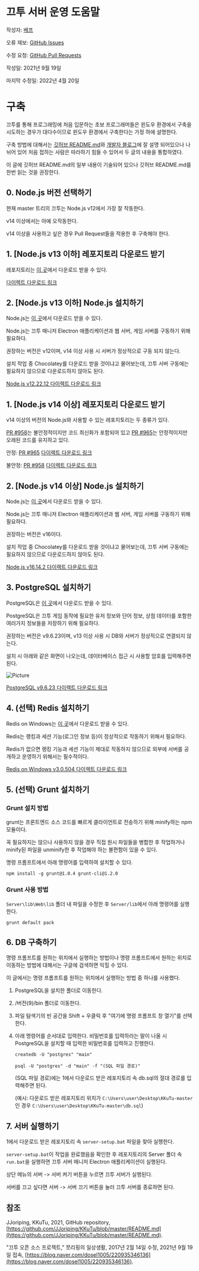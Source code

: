 # 끄투 서버 운영 도움말

작성자: [베프](https://github.com/lshqqytiger)

오류 제보: [GitHub Issues](https://github.com/lshqqytiger/KKuTuManual/issues)

수정 요청: [GitHub Pull Requests](https://github.com/lshqqytiger/KKuTuManual/pulls)

작성일: 2021년 9월 19일

마지막 수정일: 2022년 4월 20일

# 구축

끄투를 통해 프로그래밍에 처음 입문하는 초보 프로그래머들은 윈도우 환경에서 구축을 시도하는 경우가 대다수이므로 윈도우 환경에서 구축한다는 가정 하에 설명한다.

구축 방법에 대해서는 [깃허브 README.md](https://github.com/JJoriping/KKuTu/blob/master/README.md)와 [개발자 블로그](https://blog.naver.com/dosel1005/220935346136)에 잘 설명 되어있으나 나뉘어 있어 처음 접하는 사람은 따라하기 힘들 수 있어서 두 글의 내용을 통합하였다.

이 글에 깃허브 README.md의 일부 내용이 기술되어 있으나 깃허브 README.md를 한번 읽는 것을 권장한다.

## 0. Node.js 버전 선택하기

현재 master 트리의 끄투는 Node.js v12에서 가장 잘 작동한다.

v14 이상에서는 아예 오작동한다.

v14 이상을 사용하고 싶은 경우 Pull Request들을 적용한 후 구축해야 한다.

## 1. [Node.js v13 이하] 레포지토리 다운로드 받기

레포지토리는 [이 곳](https://github.com/JJoriping/KKuTu)에서 다운로드 받을 수 있다.

[다이렉트 다운로드 링크](https://github.com/JJoriping/KKuTu/archive/refs/heads/master.zip)

## 2. [Node.js v13 이하] Node.js 설치하기

Node.js는 [이 곳](https://nodejs.org/ko/)에서 다운로드 받을 수 있다.

Node.js는 끄투 매니저 Electron 애플리케이션과 웹 서버, 게임 서버를 구동하기 위해 필요하다.

권장하는 버전은 v12이며, v14 이상 사용 시 서버가 정상적으로 구동 되지 않는다.

설치 작업 중 Chocolatey를 다운로드 받을 것이냐고 물어보는데, 끄투 서버 구동에는 필요하지 않으므로 다운로드하지 않아도 된다.

[Node.js v12.22.12 다이렉트 다운로드 링크](https://nodejs.org/download/release/v12.22.12/)

## 1. [Node.js v14 이상] 레포지토리 다운로드 받기

v14 이상의 버전의 Node.js와 사용할 수 있는 레포지토리는 두 종류가 있다.

[PR #958](https://github.com/JJoriping/KKuTu/pull/958)는 불안정적이지만 코드 최신화가 포함되어 있고
[PR #965](https://github.com/JJoriping/KKuTu/pull/965)는 안정적이지만 오래된 코드를 유지하고 있다.

안정: [PR #965](https://github.com/JJoriping/KKuTu/pull/965) [다이렉트 다운로드 링크](https://github.com/chuhyeonjin/KKuTu-PR/archive/refs/heads/pg-update.zip)

불안정: [PR #958](https://github.com/JJoriping/KKuTu/pull/958) [다이렉트 다운로드 링크](https://github.com/lshqqytiger/KKuTu-1/archive/refs/heads/latestnode.zip)

## 2. [Node.js v14 이상] Node.js 설치하기

Node.js는 [이 곳](https://nodejs.org/ko/)에서 다운로드 받을 수 있다.

Node.js는 끄투 매니저 Electron 애플리케이션과 웹 서버, 게임 서버를 구동하기 위해 필요하다.

권장하는 버전은 v16이다.

설치 작업 중 Chocolatey를 다운로드 받을 것이냐고 물어보는데, 끄투 서버 구동에는 필요하지 않으므로 다운로드하지 않아도 된다.

[Node.js v16.14.2 다이렉트 다운로드 링크](https://nodejs.org/download/release/v16.14.2/)

## 3. PostgreSQL 설치하기

PostgreSQL은 [이 곳](https://www.postgresql.org/)에서 다운로드 받을 수 있다.

PostgreSQL은 끄투 게임 동작에 필요한 유저 정보와 단어 정보, 상점 데이터를 포함한 여러가지 정보들을 저장하기 위해 필요하다.

권장하는 버전은 v9.6.23이며, v13 이상 사용 시 DB와 서버가 정상적으로 연결되지 않는다.

설치 시 아래와 같은 화면이 나오는데, 데이터베이스 접근 시 사용할 암호를 입력해주면 된다.

![Picture](https://blogfiles.pstatic.net/MjAxNzAyMTRfMTQw/MDAxNDg3MDU4MzI3MDYy.PH6LoFtDxAi5RkxDEmn0Ra7tex47kV8HcKllD_Wn0acg.BrYXRInYSzALKR-zZHWak2a_-ko6Qn8sy1vTBkvmnKwg.PNG.dosel1005/DB6.png?type=w3)

[PostgreSQL v9.6.23 다이렉트 다운로드 링크](https://www.enterprisedb.com/postgresql-tutorial-resources-training?cid=71)

## 4. (선택) Redis 설치하기

Redis on Windows는 [이 곳](https://github.com/microsoftarchive/redis/tree/win-3.0.504)에서 다운로드 받을 수 있다.

Redis는 랭킹과 세션 기능(로그인 정보 등)이 정상적으로 작동하기 위해서 필요하다.

Redis가 없으면 랭킹 기능과 세션 기능이 제대로 작동하지 않으므로 외부에 서버를 공개하고 운영하기 위해서는 필수적이다.

[Redis on Windows v3.0.504 다이렉트 다운로드 링크](https://github.com/microsoftarchive/redis/releases/download/win-3.0.504/Redis-x64-3.0.504.msi)

## 5. (선택) Grunt 설치하기

### Grunt 설치 방법

grunt는 프론트엔드 소스 코드를 빠르게 클라이언트로 전송하기 위해 minify하는 npm 모듈이다.

꼭 필요하지는 않으나 사용하지 않을 경우 직접 원시 파일들을 병합한 후 작업하거나 minify된 파일을 unminify한 후 작업해야 하는 불편함이 있을 수 있다.

명령 프롬프트에서 아래 명령어를 입력하여 설치할 수 있다.

```shell
npm install -g grunt@1.0.4 grunt-cli@1.2.0
```

### Grunt 사용 방법

`Server\lib\Web\lib` 폴더 내 파일을 수정한 후 `Server/lib`에서 아래 명령어를 실행한다.

```shell
grunt default pack
```

## 6. DB 구축하기

명령 프롬프트를 원하는 위치에서 실행하는 방법이나 명령 프롬프트에서 원하는 위치로 이동하는 방법에 대해서는 구글에 검색하면 익힐 수 있다.

이 글에서는 명령 프롬프트를 원하는 위치에서 실행하는 방법 중 하나를 사용했다.

1. PostgreSQL을 설치한 폴더로 이동한다.

2. /버전(9)/bin 폴더로 이동한다.

3. 파일 탐색기의 빈 공간을 Shift + 우클릭 후 "여기에 명령 프롬프트 창 열기"를 선택한다.

4. 아래 명령어를 순서대로 입력한다. 비밀번호를 입력하라는 말이 나올 시 PostgreSQL을 설치할 때 입력한 비밀번호를 입력하고 진행한다.

   ```shell
   createdb -U "postgres" "main"
   ```

   ```shell
   psql -U "postgres" -d "main" -f "(SQL 파일 경로)"
   ```

   (SQL 파일 경로)에는 1에서 다운로드 받은 레포지토리 속 db.sql의 절대 경로를 입력해주면 된다.

   (예시: 다운로드 받은 레포지토리 위치가 `C:\Users\user\Desktop\KKuTu-master`인 경우 `C:\Users\user\Desktop\KKuTu-master\db.sql`)

## 7. 서버 실행하기

1에서 다운로드 받은 레포지토리 속 `server-setup.bat` 파일을 찾아 실행한다.

`server-setup.bat`이 작업을 완료했음을 확인한 후 레포지토리의 Server 폴더 속 `run.bat`을 실행하면 끄투 서버 매니저 Electron 애플리케이션이 실행된다.

상단 메뉴의 서버 -> 서버 켜기 버튼을 누르면 끄투 서버가 실행된다.

서버를 끄고 싶다면 서버 -> 서버 끄기 버튼을 눌러 끄투 서버를 종료하면 된다.

## 참조

JJoriping, KKuTu, 2021, GitHub repository, [https://github.com/JJoriping/KKuTu/blob/master/README.md](https://github.com/JJoriping/KKuTu/blob/master/README.md).

"끄투 오픈 소스 프로젝트," 쪼리핑의 일상생활, 2017년 2월 14일 수정, 2021년 9월 19일 접속, [https://blog.naver.com/dosel1005/220935346136](https://blog.naver.com/dosel1005/220935346136).
